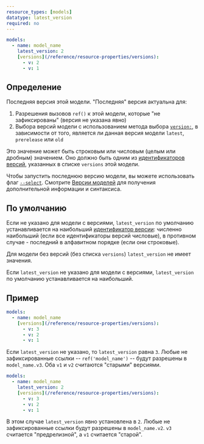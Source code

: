 ```yaml
---
resource_types: [models]
datatype: latest_version
required: no
---
```


<File name='models/<schema>.yml'>

```yml
models:
  - name: model_name
    latest_version: 2
    [versions](/reference/resource-properties/versions):
      - v: 2
      - v: 1
```

</File>

## Определение

Последняя версия этой модели. "Последняя" версия актуальна для:
1. Разрешения вызовов `ref()` к этой модели, которые "не зафиксированы" (версия не указана явно)
2. Выбора версий модели с использованием метода выбора [`version:`](/reference/node-selection/methods#version), в зависимости от того, является ли данная версия модели `latest`, `prerelease` или `old`

Это значение может быть строковым или числовым (целым или дробным) значением. Оно должно быть одним из [идентификаторов версий](/reference/resource-properties/versions#v), указанных в списке `versions` этой модели.

Чтобы запустить последнюю версию модели, вы можете использовать флаг [`--select`](/reference/node-selection/syntax). Смотрите [Версии моделей](/docs/collaborate/govern/model-versions#run-a-model-with-multiple-versions) для получения дополнительной информации и синтаксиса.

## По умолчанию

Если не указано для модели с версиями, `latest_version` по умолчанию устанавливается на наибольший [идентификатор версии](/reference/resource-properties/versions#v): численно наибольший (если все идентификаторы версий числовые), в противном случае - последний в алфавитном порядке (если они строковые).

Для модели без версий (без списка `versions`) `latest_version` не имеет значения.

Если `latest_version` не указано для модели с версиями, `latest_version` по умолчанию устанавливается на наибольший.


## Пример

<File name='models/<schema>.yml'>

```yml
models:
  - name: model_name
    [versions](/reference/resource-properties/versions):
      - v: 3
      - v: 2
      - v: 1
```

</File>

Если `latest_version` не указано, то `latest_version` равна `3`. Любые не зафиксированные ссылки -- `ref('model_name')` -- будут разрешены в `model_name.v3`. Оба `v1` и `v2` считаются "старыми" версиями.

<File name='models/<schema>.yml'>

```yml
models:
  - name: model_name
    latest_version: 2
    [versions](/reference/resource-properties/versions):
      - v: 3
      - v: 2
      - v: 1
```

</File>

В этом случае `latest_version` явно установлена в `2`. Любые не зафиксированные ссылки будут разрешены в `model_name.v2`. `v3` считается "предрелизной", а `v1` считается "старой".